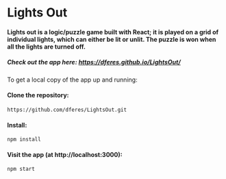 # Lights Out

#### Lights out is a logic/puzzle game built with React; it is played on a grid of individual lights, which can either be lit or unlit. The puzzle is won when all the lights are turned off.

##### Check out the app here: https://dferes.github.io/LightsOut/

To get a local copy of the app up and running:

#### Clone the repository:

    https://github.com/dferes/LightsOut.git
    
#### Install:

    npm install
    
#### Visit the app (at http://localhost:3000):

    npm start    
